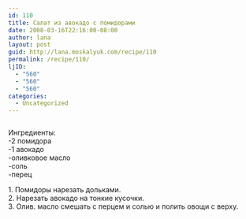 ```yaml
---
id: 110
title: Салат из авокадо с помидорами
date: 2008-03-16T22:16:00-08:00
author: lana
layout: post
guid: http://lana.moskalyuk.com/recipe/110
permalink: /recipe/110/
ljID:
  - "560"
  - "560"
  - "560"
categories:
  - Uncategorized
---
```

<span class="postbody"><img alt="" src="http://farm4.static.flickr.com/3131/2339079237_e4617c7904.jpg?v=0" /></p> 

<p>
  Ингредиенты:<br />-2 помидора<br />-1 авокадо <br />-оливковое масло<br />-соль <br /> -перец
</p>

<p>
  1. Помидоры нарезать дольками.<br />2. Нарезать авокадо на тонкие кусочки.<br />3. Олив. масло смешать с перцем и солью и полить овощи с верху.
</p>

<p>
  </span> <img alt="" src="http://farm3.static.flickr.com/2362/2339913956_415bdd9e30.jpg?v=0" />
</p>

<p>
  <img alt="" src="http://farm3.static.flickr.com/2412/2339911414_e118f7a0ce.jpg?v=0" />
</p>